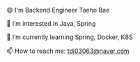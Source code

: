 😄 I'm Backend Engineer Taeho Bae

👀 I’m interested in Java, Spring

🌱 I’m currently learning Spring, Docker, K8S

📫 How to reach me: tdj03063@naver.com
